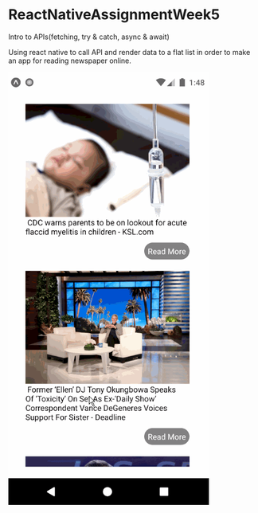 # ReactNativeAssignmentWeek5
Intro to APIs(fetching, try &amp; catch, async &amp; await)

Using react native to call API and render data to a flat list in order to make an app for reading newspaper online.

![Alt Text](https://github.com/hienle2703/ReactNativeAssignmentWeek5/blob/master/week5.gif)

